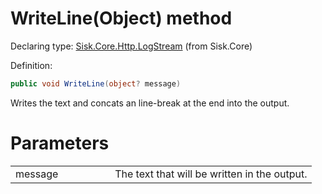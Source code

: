 <!--

Copyrights 2023 Sisk Framework - CypherPotato
Published under MIT license

!!! DO NOT EDIT THIS FILE !!!
This file was generated by a tool in the Sisk package. To edit the information in this documentation,
edit the XML documentation present in the Sisk source code.

-->


# WriteLine(Object) method

Declaring type: [Sisk.Core.Http.LogStream](/read?q=/contents/spec/Sisk.Core.Http.LogStream.md) (from Sisk.Core)


Definition:

```cs
public void WriteLine(object? message)
```

Writes the text and concats an line-break at the end into the output.


# Parameters

<table>
    <tbody>
<tr>
    <td width="33%">message</td>
    <td>The text that will be written in the output.</td>
</tr>
    </tbody>
</table>
